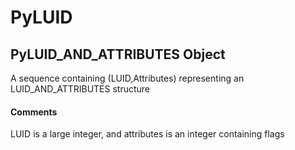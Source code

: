 # PyLUID

## PyLUID_AND_ATTRIBUTES Object

A sequence containing (LUID,Attributes) representing an LUID_AND_ATTRIBUTES structure

#### Comments
LUID is a large integer, and attributes is an integer containing flags